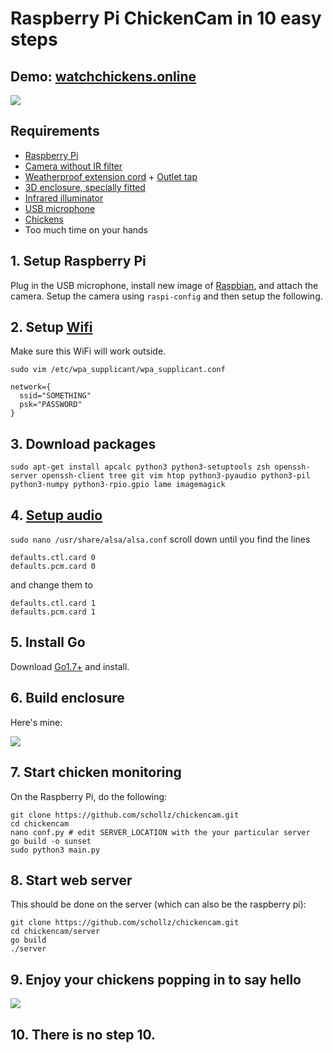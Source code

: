 # Raspberry Pi ChickenCam in 10 easy steps

## Demo: [watchchickens.online](https://watchchickens.online)
![](https://raw.githubusercontent.com/schollz/hens/master/server/static/img/chicken.png)

## Requirements

- [Raspberry Pi](https://www.amazon.com/Raspberry-Pi-RASP-PI-3-Model-Motherboard/dp/B01CD5VC92/ref=sr_1_4?s=pc&ie=UTF8&qid=1473017394&sr=1-4&keywords=raspberry+pi)
- [Camera without IR filter](https://www.amazon.com/gp/product/B00KX3HS4K/ref=oh_aui_detailpage_o01_s00?ie=UTF8&psc=1)
- [Weatherproof extension cord](https://www.amazon.com/gp/product/B00OS7ELK6/ref=oh_aui_detailpage_o05_s00?ie=UTF8&psc=1) + [Outlet tap](https://www.amazon.com/GE-Grounded-3-Outlet-Tap-58368/dp/B001UE7SC8/ref=sr_1_1?ie=UTF8&qid=1475535308&sr=8-1&keywords=power+splitter)
- [3D enclosure, specially fitted](https://www.amazon.com/1-gallon-USDA-Fermentation-Glass-Jar/dp/B006ZRBGSC/ref=sr_1_1?ie=UTF8&qid=1475535325&sr=8-1&keywords=1+gallon+jar)
- [Infrared illuminator](https://www.amazon.com/CMVision-WideAngle-60-80-Degree-Illuminator/dp/B00YSP8YSS/ref=sr_1_4?ie=UTF8&qid=1473099576&sr=8-4&keywords=ir+illumination)
- [USB microphone](https://www.amazon.com/gp/product/B014MASID4/ref=oh_aui_detailpage_o06_s00?ie=UTF8&psc=1)
- [Chickens](https://cse.google.com/cse?cx=008732268318596706411:nhtd4cwl5xu&q=chickens&oq=chickens&gs_l=partner.3...1329.2438.0.2513.10.9.0.1.1.0.152.791.3j5.8.0.gsnos%2Cn%3D13...0.981j163459j9j1..1ac.1.25.partner..4.6.472.KwyGWJjj03s#gsc.tab=0&gsc.q=chickens%20for%20sale&gsc.sort=)
- Too much time on your hands


## 1. Setup Raspberry Pi

Plug in the USB microphone, install new image of [Raspbian](https://www.raspberrypi.org/downloads/raspbian/), and attach the camera. Setup the camera using `raspi-config` and then setup the following.

## 2. Setup  [Wifi](https://www.raspberrypi.org/documentation/configuration/wireless/wireless-cli.md)

Make sure this WiFi will work outside.

`sudo vim /etc/wpa_supplicant/wpa_supplicant.conf`

    network={
      ssid="SOMETHING"
      psk="PASSWORD"
    }


## 3. Download packages

```
sudo apt-get install apcalc python3 python3-setuptools zsh openssh-server openssh-client tree git vim htop python3-pyaudio python3-pil python3-numpy python3-rpio.gpio lame imagemagick
```

## 4. [Setup audio](http://raspberrypi.stackexchange.com/questions/37177/best-way-to-setup-usb-mic-as-system-default-on-raspbian-jessie)

`sudo nano /usr/share/alsa/alsa.conf` scroll down until you find the lines

    defaults.ctl.card 0
    defaults.pcm.card 0

and change them to

    defaults.ctl.card 1
    defaults.pcm.card 1

## 5. Install Go

Download [Go1.7+](https://golang.org/dl/) and install.

## 6. Build enclosure

Here's mine:

![](https://raw.githubusercontent.com/schollz/chickencam/master/server/static/img/enclosure.jpg)


## 7. Start chicken monitoring

On the Raspberry Pi, do the following:

```
git clone https://github.com/schollz/chickencam.git
cd chickencam
nano conf.py # edit SERVER_LOCATION with the your particular server
go build -o sunset
sudo python3 main.py
```

## 8. Start web server

This should be done on the server (which can also be the raspberry pi):

```
git clone https://github.com/schollz/chickencam.git
cd chickencam/server
go build
./server
```

## 9. Enjoy your chickens popping in to say hello

![](https://raw.githubusercontent.com/schollz/chickencam/master/server/static/img/poppingin.jpg)

## 10. There is no step 10.
